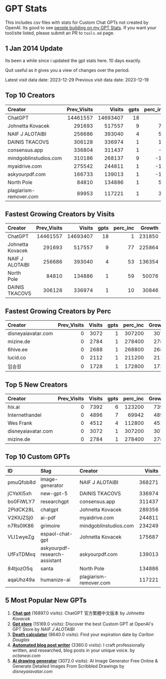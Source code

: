 # GPT Stats

This includes csv files with stats for Custom Chat GPTs not created by OpenAI. Its good to see [people building on my GPT Stats](./tools.md). If you want your tool/site listed, please submit an PR to `tools.md` page.

## 1 Jan 2014 Update

Its been a while since i updated the gpt stats here. 10 days exactly.

Quit useful as it gives you a view of changes over the period.

Latest visit data date: 2023-12-29
Previous visit data date: 2023-12-19

## Top 10 Creators

| Creator                |   Prev_Visits |   Visits |   gpts |   perc_inc |
|:-----------------------|--------------:|---------:|-------:|-----------:|
| ChatGPT                |      14461557 | 14693407 |     18 |          1 |
| Johnetta Kovacek       |        291693 |   517557 |      9 |         77 |
| NAIF J ALOTAIBI        |        256686 |   393040 |      4 |         53 |
| DAINIS TKACOVS         |        306128 |   336974 |      1 |         10 |
| consensus.app          |        336804 |   311437 |      1 |         -7 |
| mindgoblinstudios.com  |        310186 |   268137 |      9 |        -13 |
| myaidrive.com          |        275542 |   244811 |      1 |        -11 |
| askyourpdf.com         |        166733 |   139013 |      1 |        -16 |
| North Pole             |         84810 |   134886 |      1 |         59 |
| plagiarism-remover.com |         89953 |   117221 |      1 |         30 |

## Fastest Growing Creators by Visits

| Creator          |   Prev_Visits |   Visits |   gpts |   perc_inc |   Growth |
|:-----------------|--------------:|---------:|-------:|-----------:|---------:|
| ChatGPT          |      14461557 | 14693407 |     18 |          1 |   231850 |
| Johnetta Kovacek |        291693 |   517557 |      9 |         77 |   225864 |
| NAIF J ALOTAIBI  |        256686 |   393040 |      4 |         53 |   136354 |
| North Pole       |         84810 |   134886 |      1 |         59 |    50076 |
| DAINIS TKACOVS   |        306128 |   336974 |      1 |         10 |    30846 |

## Fastest Growing Creators by Perc

| Creator            |   Prev_Visits |   Visits |   gpts |   perc_inc |   Growth |
|:-------------------|--------------:|---------:|-------:|-----------:|---------:|
| disneyaiavatar.com |             0 |     3072 |      1 |     307200 |     3072 |
| mizine.de          |             0 |     2784 |      1 |     278400 |     2784 |
| 6hive.ee           |             0 |     2688 |      1 |     268800 |     2688 |
| lucid.co           |             0 |     2112 |      1 |     211200 |     2112 |
| 임승원             |             0 |     1728 |      1 |     172800 |     1728 |

## Top 5 New Creators

| Creator            |   Prev_Visits |   Visits |   gpts |   perc_inc |   Growth |
|:-------------------|--------------:|---------:|-------:|-----------:|---------:|
| hix.ai             |             0 |     7392 |      6 |     123200 |     7392 |
| Internethandel     |             0 |     4896 |      7 |      69942 |     4896 |
| Wes Frank          |             0 |     4512 |      4 |     112800 |     4512 |
| disneyaiavatar.com |             0 |     3072 |      1 |     307200 |     3072 |
| mizine.de          |             0 |     2784 |      1 |     278400 |     2784 |

## Top 10 Custom GPTs

| ID        | Slug                          | Creator                |   Visits |
|:----------|:------------------------------|:-----------------------|---------:|
| pmuQfob8d | image-generator               | NAIF J ALOTAIBI        |   368271 |
| jCYeXl5xh | new-gpt-5                     | DAINIS TKACOVS         |   336974 |
| bo0FiWLY7 | researchgpt                   | consensus.app          |   311437 |
| 2PldCK28L | chatgpt                       | Johnetta Kovacek       |   289356 |
| V2KIUZSj0 | ai-pdf                        | myaidrive.com          |   244811 |
| n7Rs0IK86 | grimoire                      | mindgoblinstudios.com  |   234249 |
| VLI1wyeZg | espaol-chat-gpt               | Johnetta Kovacek       |   175687 |
| UfFxTDMxq | askyourpdf-research-assistant | askyourpdf.com         |   139013 |
| 84tjozO5q | santa                         | North Pole             |   134886 |
| aqaUhz49a | humanize-ai                   | plagiarism-remover.com |   117221 |

## 5 Most Popular New GPTs

1. **[Chat gpt](https://chat.openai.com/g/g-AfoapwDgy-chat-gpt)** (16897.0 visits): ChatGPT 官方繁體中文版本 by _Johnetta Kovacek_
2. **[Gpt store](https://chat.openai.com/g/g-P6MdNuLzH-gpt-store)** (15169.0 visits): Discover the best Custom GPT at OpenAI's GPT Store by _NAIF J ALOTAIBI_
3. **[Death calculator](https://chat.openai.com/g/g-mb0Rc4uR5-death-calculator)** (8640.0 visits): Find your expiration date by _Carlton Douglas_
4. **[Automated blog post writer](https://chat.openai.com/g/g-82ALdp8Nj-automated-blog-post-writer)** (3360.0 visits): I craft professionally written, and researched, blog posts in your unique voice. by _octaneai.com_
5. **[Ai drawing generator](https://chat.openai.com/g/g-XLibUCa3f-ai-drawing-generator)** (3072.0 visits): AI Image Generator Free Online & Generate Detailed Images From Scribbled Drawings by _disneyaiavatar.com_